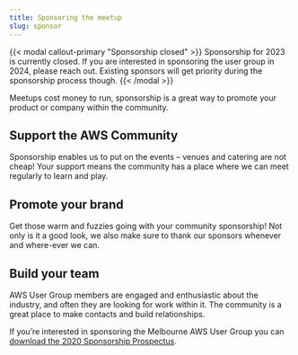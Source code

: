 ```yaml
---
title: Sponsoring the meetup
slug: sponsor
---
```


{{< modal callout-primary "Sponsorship closed" >}}
Sponsorship for 2023 is currently closed. If you are interested in sponsoring the user group in 2024, please reach out. Existing sponsors will get priority during the sponsorship process though.
{{< /modal >}}

Meetups cost money to run, sponsorship is a great way to promote your product or company within the community.

## Support the AWS Community
Sponsorship enables us to put on the events – venues and catering are not cheap! Your support means the community has a place where we can meet regularly to learn and play.

## Promote your brand
Get those warm and fuzzies going with your community sponsorship! Not only is it a good look, we also make sure to thank our sponsors whenever and where-ever we can.

## Build your team
AWS User Group members are engaged and enthusiastic about the industry, and often they are looking for work within it. The community is a great place to make contacts and build relationships.

If you’re interested in sponsoring the Melbourne AWS User Group you can [download the 2020 Sponsorship Prospectus](/assets/Melbourne%20AWS%20User%20Group%20Sponsorship%202020.pdf).